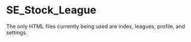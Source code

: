# SE_Stock_League
The only HTML files currently being used are index, leagues, profile, and settings.
